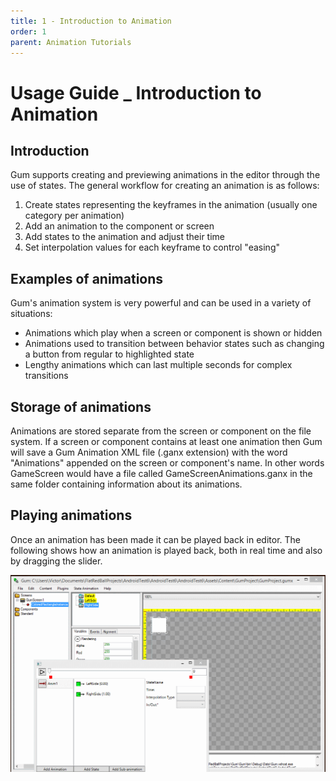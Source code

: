 ```yaml
---
title: 1 - Introduction to Animation
order: 1
parent: Animation Tutorials
---
```


# Usage Guide \_ Introduction to Animation

## Introduction

Gum supports creating and previewing animations in the editor through the use of states. The general workflow for creating an animation is as follows:

1. Create states representing the keyframes in the animation \(usually one category per animation\)
2. Add an animation to the component or screen
3. Add states to the animation and adjust their time
4. Set interpolation values for each keyframe to control "easing"

## Examples of animations

Gum's animation system is very powerful and can be used in a variety of situations:

* Animations which play when a screen or component is shown or hidden
* Animations used to transition between behavior states such as changing a button from regular to highlighted state
* Lengthy animations which can last multiple seconds for complex transitions

## Storage of animations

Animations are stored separate from the screen or component on the file system. If a screen or component contains at least one animation then Gum will save a Gum Animation XML file \(.ganx extension\) with the word "Animations" appended on the screen or component's name. In other words GameScreen would have a file called GameScreenAnimations.ganx in the same folder containing information about its animations.

## Playing animations

Once an animation has been made it can be played back in editor. The following shows how an animation is played back, both in real time and also by dragging the slider.

![](../.gitbook/assets/PlayAnimationsGum.gif)

